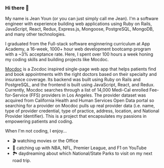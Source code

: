 ### Hi there 👋

My name is Jean Youn (or you can just simply call me Jean). I'm a software engineer with experience building web applications using Ruby on Rails, JavaScript, React, Redux, Express.js, Mongoose, PostgreSQL, MongoDB, and many other technologies. 


I graduated from the Full-stack software enginnering curriculum at App Academy, a 16-week, 1000+ hour web development bootcamp program with a ~3% acceptance rate. Here, I spent over 100 hours a week honing my coding skills and building projects like Mocdoc. 


[Mocdoc](http://mocdoc.herokuapp.com/) is a Zocdoc inspired single-page web app that helps patients find and book appointments with the right doctors based on their specialty and insurance coverage. Its backend was built using Ruby on Rails and PostgreSQL, and the frontend is built using JavaScript, React, and Redux.  Currently, Mocdoc searches through a list of 14,000 Medi-Cal enrolled Fee-for-Service (FFS) providers in Los Angeles. The provider dataset was acquired from California Health and Human Services Open Data portal so searching for a provider on Mocdoc pulls up real provider data (i.e. name, type of provider credential, type of practice, address, location, and National Provider Identifier). This is a project that encapsulates my passions in empowering patients and coding. 


When I'm not coding, I enjoy... 
- 🎬 watching movies or the Office
- 👀 catching up with NBA, NFL, Premier League, and F1 on YouTube 
- 🏞️ daydreaming about which National/State Parks to visit on my next road trip. 

<!-- Even in my free time, I'm passionate about building good fundamentals, whether that is on the basketball court 🏀 or on VScode 💻 -->

<!--
**jyl625/jyl625** is a ✨ _special_ ✨ repository because its `README.md` (this file) appears on your GitHub profile.

Here are some ideas to get you started:

- 🔭 I’m currently working on ...
- 🌱 I’m currently learning ...
- 👯 I’m looking to collaborate on ...
- 🤔 I’m looking for help with ...
- 💬 Ask me about ...
- 📫 How to reach me: ...
- 😄 Pronouns: ...
- ⚡ Fun fact: ...
-->
